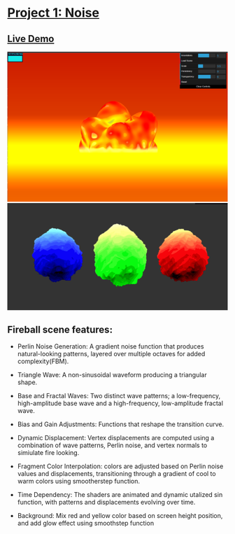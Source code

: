 # [Project 1: Noise](https://github.com/CIS-566-Fall-2022/hw01-fireball-base)
## [Live Demo](https://danielzhong.github.io/hw01-fireball/)

![](Demo.png)
![](Demo.gif)

## Fireball scene features:
* Perlin Noise Generation: A gradient noise function that produces natural-looking patterns, layered over multiple octaves for added complexity(FBM).

* Triangle Wave: A non-sinusoidal waveform producing a triangular shape.

* Base and Fractal Waves: Two distinct wave patterns; a low-frequency, high-amplitude base wave and a high-frequency, low-amplitude fractal wave.

* Bias and Gain Adjustments: Functions that reshape the transition curve.

* Dynamic Displacement: Vertex displacements are computed using a combination of wave patterns, Perlin noise, and vertex normals to simiulate fire looking.

* Fragment Color Interpolation: colors are adjusted based on Perlin noise values and displacements, transitioning through a gradient of cool to warm colors using smootherstep function.

* Time Dependency: The shaders are animated and dynamic utalized sin function, with patterns and displacements evolving over time.

* Background: Mix red and yellow color based on screen height position, and add glow effect using smoothstep function